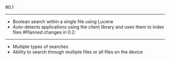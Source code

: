 #0.1
___
* Boolean search within a single file using Lucene
* Auto-detects applications using the client library and uses them to index files
#Planned changes in 0.2:
___
* Multiple types of searches
* Ability to search through multiple files or all files on the device